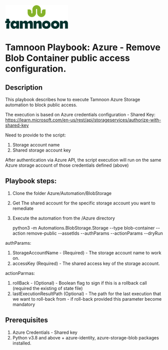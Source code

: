 
<img src="../../images/icons/Tamnoon.png" width="200"/>

# Tamnoon Playbook: Azure  - Remove Blob Container public access configuration.

## Description
This playbook describes how to execute Tamnoon Azure Storage automation to block public access.

The execution is based on Azure credentials configuration - Shared Key: https://learn.microsoft.com/en-us/rest/api/storageservices/authorize-with-shared-key

Need to provide to the script:
1. Storage account name
2. Shared storage account key


After authentication via Azure API, the script execution will run on the same Azure storage account of those credentials defined (above)

## Playbook steps:
1. Clone the folder Azure/Automation/BlobStorage
2. Get The shared account for the specific storage account you want to remediate
3. Execute the automation from the /Azure directory


    python3 -m Automations.BlobStorage.Storage  --type blob-container --action remove-public  --assetIds <list of blob containers to remediate> --authParams <Dictionary with auth parameters> --actionParams <dictionary with the specific action params> --dryRun 
    
authParams:
1. StorageAccountName - (Required) - The storage account name to work on.
2. accessKey (Required) - The shared access key of the storage account.

actionParmas:
1. rollBack - (Optional) - Boolean flag to sign if this is a rollback call (required the existing of state file)
2. lastExecutionResultPath (Optional) - The path for the last execution that we want to roll-back from - if roll-back provided this parameter become mandatory


## Prerequisites 
1. Azure Credentials - Shared key
2. Python v3.8  and above + azure-identity, azure-storage-blob packages installed.


